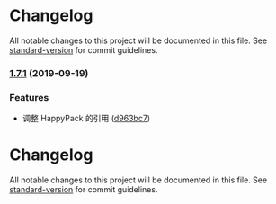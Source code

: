 # Changelog

All notable changes to this project will be documented in this file. See [standard-version](https://github.com/conventional-changelog/standard-version) for commit guidelines.

### [1.7.1](https://github.com/imsunhao/build/compare/v1.7.0...v1.7.1) (2019-09-19)


### Features

* 调整 HappyPack 的引用 ([d963bc7](https://github.com/imsunhao/build/commit/d963bc7))

# Changelog

All notable changes to this project will be documented in this file. See [standard-version](https://github.com/conventional-changelog/standard-version) for commit guidelines.

